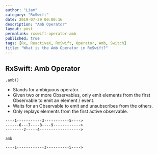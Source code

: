 ```yaml
---
author: "Liam"
category: "RxSwift"
date: 2019-07-29 00:00:16
description: "Amb Operator"
layout: post
permalink: rxswift-operator-amb
published: true
tags: [Rx, ReactiveX, RxSwift, Operator, Amb, Switch]
title: "What is the Amb Operator in RxSwift?"
---
```


## RxSwift: Amb Operator

`.amb()`

- Stands for ambiguous operator.
- Given two or more Observables, only emit elements from the first Observable to emit an element / event.
- Waits for an Observable to emit and unsubscribes from the others.
- Only replays elements from the first active observable.

```
----1-----------3-----------5---->
------6---7----8----9------------>
--------2-----4------------------>

amb

----1------------3----------5---->
```
